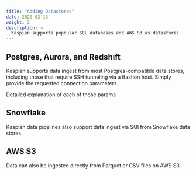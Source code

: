 ```yaml
---
title: "Adding Datastores"
date: 2020-02-13
weight: 2
description: >
  Kaspian supports popoular SQL databases and AWS S3 as datastores
---
```


## Postgres, Aurora, and Redshift
Kaspian supports data ingest from most Postgres-compatible data stores, including those that require SSH tunneling via a Bastion host. Simply provide the requested connection parameters.

Detailed explanation of each of those params

## Snowflake
Kaspian data pipelines also support data ingest via SQl from Snowflake data stores.

## AWS S3
Data can also be ingested directly from Parquet or CSV files on AWS S3. 
